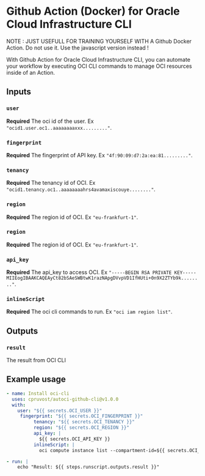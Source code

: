 # Github Action (Docker) for Oracle Cloud Infrastructure CLI

NOTE : JUST USEFULL FOR TRAINING YOURSELF WITH A Github Docker Action. Do not use it. Use the javascript version instead !

With Github Action for Oracle Cloud Infrastructure CLI, you can automate your workflow by executing OCI CLI commands to manage OCI resources inside of an Action.

## Inputs

### `user`

**Required** The oci id of the user. Ex `"ocid1.user.oc1..aaaaaaaaxxx........."`.

### `fingerprint`

**Required** The fingerprint of API key. Ex `"4f:90:09:d7:2a:ea:81........."`.
### `tenancy`

**Required** The tenancy id of OCI. Ex `"ocid1.tenancy.oc1..aaaaaaaahrs4avamaxiscouye........"`.
### `region`

**Required** The region id of OCI. Ex `"eu-frankfurt-1"`.
### `region`

**Required** The region id of OCI. Ex `"eu-frankfurt-1"`.

### `api_key`

**Required** The api_key to access OCI. Ex `"-----BEGIN RSA PRIVATE KEY-----
MIIEogIBAAKCAQEAyCt82bSAeSWBtwK1razNApgDVvpVD1IfHUti+0n9X2ZTYb9k........"`.

### `inlineScript`

**Required** The oci cli commands to run. Ex `"oci iam region list"`.
## Outputs

### `result`

The result from OCI CLI

## Example usage

```yaml
- name: Install oci-cli
  uses: cpruvost/autoci-github-cli@v1.0.0
  with:
    user: "${{ secrets.OCI_USER }}"
     fingerprint: "${{ secrets.OCI_FINGERPRINT }}"
          tenancy: "${{ secrets.OCI_TENANCY }}"
          region: "${{ secrets.OCI_REGION }}"
          api_key: |
            ${{ secrets.OCI_API_KEY }}
          inlineScript: | 
            oci compute instance list --compartment-id=${{ secrets.OCI_COMPARTMENT }} --query 'data[*]."display-name"'

- run: |
    echo "Result: ${{ steps.runscript.outputs.result }}"
```
